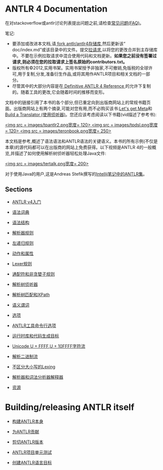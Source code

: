 # ANTLR 4 Documentation

在对stackoverflow或antlr讨论列表提出问题之前,请检查[常见问题(FAQ)](faq/index.md)。

笔记:
<ul>
<li>要添加或改进本文档,请<a href=https://help.github.com/articles/fork-a-repo> fork </a> <a href = https://github.com/antlr/antlr4> antlr/antlr4存储库</a>,然后更新该“ doc/index.md”或该目录中的文件。提交<a href=https://help.github.com/articles/creating-a-pull-request>拉请求</a>,以将您的更改合并到主存储库中。不要在示例拉取请求中混合使用代码和文档更新。<b>如果您之前没有签署过请求,则必须在您的拉取请求上签名原始的contributors.txt。</b> </li>

<li>版权所有©2012,实用书架。实用书架授予非独家,不可撤销,免版税的全球许可,用于复制,分发,准备衍生作品,或将其用作ANTLR项目和相关文档的一部分。</li>

<li>尽管其中的大部分内容是在<a href=http://pragprog.com/book/tpantlr2/the-definitive-antlr-4-reference> Definitive ANTLR 4 Reference </a>的允许下复制的。随着工具的更改,它会随着时间的推移而变形。</li>
</ul>

文档中的链接引用了本书的各个部分,但已重定向到出版商网站上的常规书籍页面。出版商网站上有两个摘录,可能对您有用,而不必购买该书:[Let's get Meta](http://media.pragprog.com/titles/tpantlr2/picture.pdf)和[Build a Translator (使用侦听器)](http://media.pragprog.com/titles/tpantlr2/listener.pdf)。您还应该考虑阅读以下书籍(vid描述了参考书):

<a href=""> <img src = images/tpantlr2.png宽度= 120> </a>
<a href=""> <img src = images/tpdsl.png宽度= 120> </a>
<a href="https://www.youtube.com/watch?v=OAoA3E-cyug"> <img src = images/teronbook.png宽度= 250> </a>

本文档是参考,概述了语法语法和ANTLR语法的关键语义。本书的所有示例(不仅是本章)的源代码都可以在出版商的网站上免费获得。以下视频是ANTLR 4的一般概览,并描述了如何使用解析树侦听器轻松处理Java文件:

<a href="https://vimeo.com/59285751"> <img src = images/tertalk.png宽度= 200> </a>

对于使用Java的用户,这是Andreas Stefik撰写的[Intellij笔记中的ANTLR集](https://docs.google.com/document/d/1gQ2lsidvN2cDUUsHEkT05L-wGbX5mROB7d70Aaj3R64/edit#heading=h.xr0jj8vcdsgc)。

## Sections

* [ANTLR v4入门](getting-started.md)

* [语法词典](lexicon.md)

* [语法结构](grammars.md)

* [解析器规则](parser-rules.md)

* [左递归规则](left-recursion.md)

* [动作和属性](actions.md)

* [Lexer规则](lexer-rules.md)

* [通配符和非贪婪子规则](wildcard.md)

* [解析树侦听器](listeners.md)

* [解析树匹配和XPath](tree-matching.md)

* [语义谓词](predicates.md)

* [选项](options.md)

* [ANTLR工具命令行选项](tool-options.md)

* [运行时库和代码生成目标](targets.md)

* [Unicode U + FFFF,U + 10FFFF字符流](unicode.md)

* [解析二进制流](parsing-binary-files.md)

* [不区分大小写的Lexing](case-insensitive-lexing.md)

* [解析器和词法分析器解释器](interpreters.md)

* [资源](resources.md)

# Building/releasing ANTLR itself

* [构建ANTLR本身](building-antlr.md)

* [为ANTLR贡献](/CONTRIBUTING.md)

* [剪切ANTLR版本](releasing-antlr.md)

* [ANTLR项目单元测试](antlr-project-testing.md)

* [创建ANTLR语言目标](creating-a-language-target.md)
